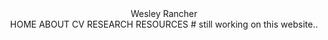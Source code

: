 <div align="center"> Wesley Rancher
<div align="center"> HOME		ABOUT		CV		RESEARCH		RESOURCES
# still working on this website..
